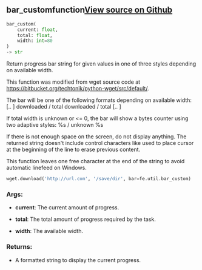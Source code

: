 ## bar_custom<span class="tag">function</span><a class="sourcelink" href=https://github.com/fastestimator/fastestimator/blob/r1.1/fastestimator/util/wget_util.py/#L21-L107>View source on Github</a>
```python
bar_custom(
	current: float,
	total: float,
	width: int=80
)
-> str
```
Return progress bar string for given values in one of three styles depending on available width.

This function was modified from wget source code at https://bitbucket.org/techtonik/python-wget/src/default/.

The bar will be one of the following formats depending on available width:
    [..  ] downloaded / total
    downloaded / total
    [.. ]

If total width is unknown or &lt;= 0, the bar will show a bytes counter using two adaptive styles:
    %s / unknown
    %s

If there is not enough space on the screen, do not display anything. The returned string doesn't include control
characters like  used to place cursor at the beginning of the line to erase previous content.

This function leaves one free character at the end of the string to avoid automatic linefeed on Windows.

```python
wget.download('http://url.com', '/save/dir', bar=fe.util.bar_custom)
```


<h3>Args:</h3>


* **current**: The current amount of progress.

* **total**: The total amount of progress required by the task.

* **width**: The available width. 

<h3>Returns:</h3>

<ul class="return-block"><li>    A formatted string to display the current progress.</li></ul>

